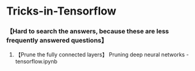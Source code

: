 # Tricks-in-Tensorflow 
### 【Hard to search the answers, because these are less frequently answered questions】

1.  【Prune the fully connected layers】 Pruning deep neural networks - tensorflow.ipynb
